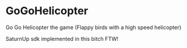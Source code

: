 # GoGoHelicopter
Go Go Helicopter the game (Flappy birds with a high speed helicopter) 

SaturnUp sdk implemented in this bitch FTW!
